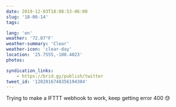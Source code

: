 ```yaml
---
date: 2019-12-03T18:08:53-06:00
slug: '18-06-14'
tags:

lang: 'en'
weather: '72.07°F'
weather-summary: 'Clear'
weather-icon: 'clear-day'
location: '25.7555,-100.4023'
photos:

syndication_links:
    - https://brid.gy/publish/twitter
tweet_id: '1202016748356194304'
---
```

Trying to make a IFTTT webhook to work, keep getting error 400 😓